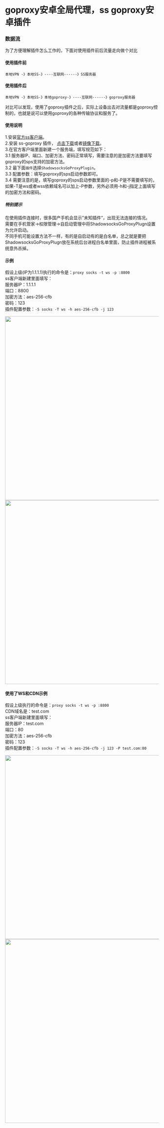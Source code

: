 # goproxy安卓全局代理，ss goproxy安卓插件
 
### 数据流
为了方便理解插件怎么工作的，下面对使用插件前后流量走向做个对比

#### 使用插件前

```text
本地VPN -》本地SS-》----互联网------》SS服务器
```

#### 使用插件后

```text
本地VPN -》本地SS-》本地goproxy-》----互联网------》goproxy服务器
```

对比可以发现，使用了goproxy插件之后，实际上设备出去对流量都是goproxy控制的，也就是说可以使用goproxy的各种传输协议和服务了。

#### 使用说明  
1.安装[官方ss客户端](https://github.com/snail007/stuff/releases/tag/com.github.shadowsocks.App.apk)。  
2.安装 ss-goproxy 插件， [点击下载](https://github.com/snail007/goproxy-ss-plugin-android/releases)或者[镜像下载](http://mirrors.host900.com:9090/snail007/goproxy-ss-plugin-android)。  
3.在官方客户端里面新建一个服务端，填写规范如下：  
3.1 服务器IP、端口、加密方法、密码正常填写，需要注意的是加密方法要填写goproxy的sps支持的加密方法。  
3.2 最下面`插件`选择`ShadowsocksGoProxyPlugin`。  
3.3 配置参数：填写goproxy的sps启动参数即可。  
3.4 需要注意的是，填写goproxy的sps启动参数里面的-p和-P是不需要填写的，如果-T是ws或者wss依赖域名可以加上-P参数，另外必须用-h和-j指定上面填写的加密方法和密码。  

##### 特别提示
在使用插件连接时，很多国产手机会显示”未知插件“，出现无法连接的情况。  
需要在手机管家->权限管理->自启动管理中将ShadowsocksGoProxyPlugn设置为允许启动。  
不同手机可能设置方法不一样，有的是自启动有的是白名单，总之就是要把ShadowsocksGoProxyPlugn放在系统后台进程白名单里面，防止插件进程被系统意外杀掉。  

#### 示例

假设上级(IP为1.1.1.1)执行的命令是：`proxy socks -t ws -p :8800`  
ss客户端新建里面填写：  
服务器IP：1.1.1.1  
端口：8800  
加密方法：aes-256-cfb  
密码：123  
插件配置参数：`-S socks -T ws -h aes-256-cfb -j 123`  

<img src="/doc/1.png" widht="300" height="600" > <img src="/doc/2.png" widht="300" height="600" >


#### 使用了WS和CDN示例

假设上级执行的命令是：`proxy socks -t ws -p :8800`  
CDN域名是：test.com  
ss客户端新建里面填写：  
服务器IP：test.com  
端口：80  
加密方法：aes-256-cfb  
密码：123  
插件配置参数：`-S socks -T ws -h aes-256-cfb -j 123 -P test.com:80`   

<img src="/doc/3.png" widht="300" height="600" > <img src="/doc/4.png" widht="300" height="600" >

